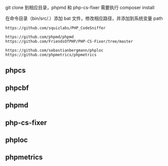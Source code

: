 git clone 到相应目录，phpmd 和 php-cs-fixer 需要执行 composer install

在命令目录（bin/src/.）添加 bat 文件，修改相应路径，并添加到系统变量 path 

    https://github.com/squizlabs/PHP_CodeSniffer
    
    https://github.com/phpmd/phpmd
    https://github.com/FriendsOfPHP/PHP-CS-Fixer/tree/master

    https://github.com/sebastianbergmann/phploc
    https://github.com/phpmetrics/phpmetrics

## phpcs 

## phpcbf


## phpmd  


## php-cs-fixer  


## phploc 


## phpmetrics 